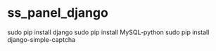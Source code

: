 # ss_panel_django
sudo pip install django
sudo pip install MySQL-python
sudo pip install django-simple-captcha 


